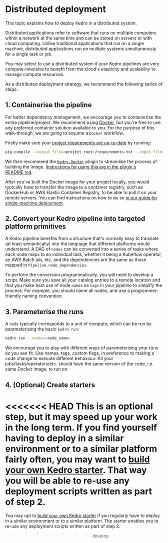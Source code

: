 # Distributed deployment
This topic explains how to deploy Kedro in a distributed system.

Distributed applications refer to software that runs on multiple computers within a network at the same time and can be stored on servers or with cloud computing. Unlike traditional applications that run on a single machine, distributed applications run on multiple systems simultaneously for a single task or job.

You may select to use a distributed system if your Kedro pipelines are very compute-intensive to benefit from the cloud's elasticity and scalability to manage compute resources.

As a distributed deployment strategy, we recommend the following series of steps:

## 1. Containerise the pipeline

For better dependency management, we encourage you to containerise the entire pipeline/project. We recommend using [Docker](https://www.docker.com/), but you're free to use any preferred container solution available to you. For the purpose of this walk-through, we are going to assume a `Docker` workflow.

Firstly make sure your [project requirements are up-to-date](../kedro_project_setup/dependencies.md) by running:

```bash
pip-compile --output-file=<project_root>/requirements.txt --input-file=<project_root>/requirements.txt
```

We then recommend the [`Kedro-Docker`](https://github.com/kedro-org/kedro-plugins/tree/main/kedro-docker) plugin to streamline the process of building the image. [Instructions for using this are in the plugin's README.md](https://github.com/kedro-org/kedro-plugins/blob/main/README.md).


After you’ve built the Docker image for your project locally, you would typically have to transfer the image to a container registry, such as DockerHub or AWS Elastic Container Registry, to be able to pull it on your remote servers. You can find instructions on how to do so [in our guide for single-machine deployment](./single_machine.md#how-to-use-container-registry).

## 2. Convert your Kedro pipeline into targeted platform primitives

A Kedro pipeline benefits from a structure that's normally easy to translate (at least semantically) into the language that different platforms would understand. A DAG of `nodes` can be converted into a series of tasks where each node maps to an individual task, whether it being a Kubeflow operator, an AWS Batch job, etc, and the dependencies are the same as those mapped in `Pipeline.node_dependencies`.

To perform the conversion programmatically, you will need to develop a script. Make sure you save all your catalog entries to a remote location and that you make best use of node `names` as `tags` in your pipeline to simplify the process. For example, you should name all nodes, and use a programmer-friendly naming convention.

## 3. Parameterise the runs

A `node` typically corresponds to a unit of compute, which can be run by parameterising the basic `kedro run`:

 ```bash
kedro run --nodes=<node_name>
```

We encourage you to play with different ways of parameterising your runs as you see fit. Use names, tags, custom flags, in preference to making a code change to execute different behaviour. All your jobs/tasks/operators/etc. should have the same version of the code, i.e. same Docker image, to run on.

## 4. (Optional) Create starters

<<<<<<< HEAD
This is an optional step, but it may speed up your work in the long term. If you find yourself having to deploy in a similar environment or to a similar platform fairly often, you may want to [build your own Kedro starter](../starters/starters.md). That way you will be able to re-use any deployment scripts written as part of step 2.
=======
You may opt to [build your own Kedro starter](../starters/starters.md) if you regularly have to deploy in a similar environment or to a similar platform. The starter enables you to re-use any deployment scripts written as part of step 2.
>>>>>>> develop
